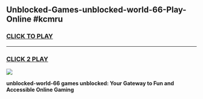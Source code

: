 
## Unblocked-Games-unblocked-world-66-Play-Online #kcmru
<h3>
<a href="https://news.freeplayer.one?title=unblocked-world-66&ref=3">CLICK TO PLAY</a></h3>
<hr>

<h3>
<a href="https://news.freeplayer.one?title=unblocked-world-66&ref=3">CLICK 2 PLAY</a>
  
</h3>

<a href="https://news.freeplayer.one?title=unblocked-world-66&ref=3"><img src="https://clearcache.store/games.png"></a>


**unblocked-world-66 games unblocked: Your Gateway to Fun and Accessible Online Gaming**
